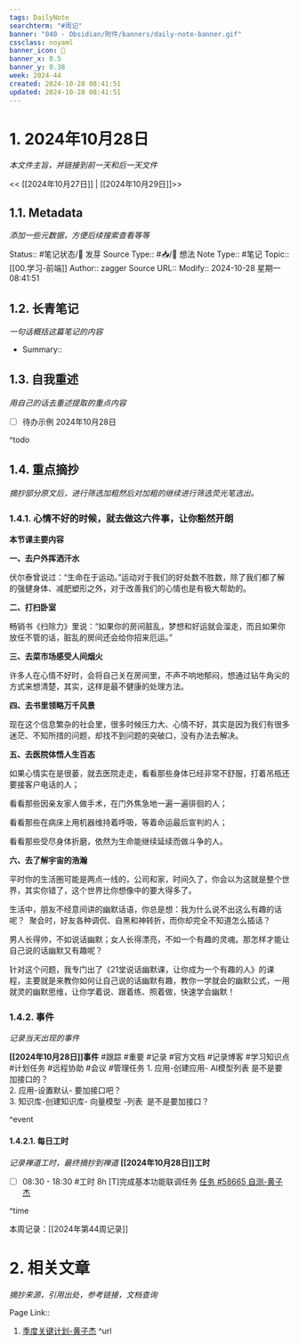 ```yaml
---
tags: DailyNote
searchterm: "#周记"
banner: "040 - Obsidian/附件/banners/daily-note-banner.gif"
cssclass: noyaml
banner_icon: 💌
banner_x: 0.5
banner_y: 0.38
week: 2024-44
created: 2024-10-28 08:41:51
updated: 2024-10-28 08:41:51
---
```


# 1. 2024年10月28日

_本文件主旨，并链接到前一天和后一天文件_

<< [[2024年10月27日]] | [[2024年10月29日]]>>

## 1.1. Metadata

_添加一些元数据，方便后续搜索查看等等_

Status:: #笔记状态/🌱 发芽
Source Type:: #📥/💭 想法 
Note Type:: #笔记
Topic:: [[00.学习-前端]]
Author:: zagger
Source URL::
Modify:: 2024-10-28 星期一 08:41:51

## 1.2. 长青笔记

_一句话概括这篇笔记的内容_

- Summary::

## 1.3. 自我重述

_用自己的话去重述提取的重点内容_

- [ ] 待办示例 2024年10月28日

^todo

## 1.4. 重点摘抄

_摘抄部分原文后，进行筛选加粗然后对加粗的继续进行筛选荧光笔选出。_

### 1.4.1. 心情不好的时候，就去做这六件事，让你豁然开朗

**本节课主要内容**

  

**一、去户外挥洒汗水**

  

伏尔泰曾说过：“生命在于运动。”运动对于我们的好处数不胜数，除了我们都了解的强健身体、减肥塑形之外，对于改善我们的心情也是有极大帮助的。

  

**二、打扫卧室**

  

畅销书《扫除力》里说：“如果你的房间脏乱，梦想和好运就会溜走，而且如果你放任不管的话，脏乱的房间还会给你招来厄运。”

  

**三、去菜市场感受人间烟火**

  

许多人在心情不好时，会将自己关在房间里，不声不响地郁闷，想通过钻牛角尖的方式来想清楚，其实，这样是最不健康的处理方法。

  

**四、去书里领略万千风景**

  

现在这个信息繁杂的社会里，很多时候压力大、心情不好，其实是因为我们有很多迷茫、不知所措的问题，却找不到问题的突破口，没有办法去解决。

  

**五、去医院体悟人生百态**

  

如果心情实在是很蒌，就去医院走走，看看那些身体已经非常不舒服，打着吊瓶还要接客户电话的人；

  

看看那些因亲友家人做手术，在门外焦急地一遍一遍徘徊的人；

  

看看那些在病床上用机器维持着呼吸，等着命运最后宣判的人；

  

看看那些受尽身体折磨，依然为生命能继续延续而做斗争的人。

  

**六、去了解宇宙的浩瀚**

  

平时你的生活圏可能是两点一线的，公司和家，时间久了，你会以为这就是整个世界，其实你错了，这个世界比你想像中的要大得多了。

  

生活中，朋友不经意间讲的幽默话语，你总是想：我为什么说不出这么有趣的话呢？  聚会时，好友各种调侃、自黑和神转折，而你却完全不知道怎么插话？

  

男人长得帅，不如说话幽默；女人长得漂亮，不如一个有趣的灵魂。那怎样才能让自己说的话幽默又有趣呢？

  

针对这个问题，我专门出了《21堂说话幽默课，让你成为一个有趣的人》的课程，主要就是来教你如何让自己说的话幽默有趣，教你一学就会的幽默公式，一用就灵的幽默思维，让你学着说、跟着练、照着做，快速学会幽默！

### 1.4.2. 事件

_记录当天出现的事件_

**[[2024年10月28日]]事件** 
#跟踪 #重要 #记录 #官方文档 #记录博客 #学习知识点 #计划任务 #远程协助 #会议 #管理任务
1. 应用-创建应用- AI模型列表 是不是要加接口的？  
2. 应用-设置默认- 要加接口吧？  
3. 知识库-创建知识库- 向量模型 -列表  是不是要加接口？

^event

#### 1.4.2.1. 每日工时

_记录禅道工时，最终摘抄到禅道_
**[[2024年10月28日]]工时**
- [ ] 08:30 - 18:30 #工时 8h	[T]完成基本功能联调任务	 [任务 #58665 自测-黄子杰](http://172.16.203.14:2980/task-view-58665.html?onlybody=yes&tid=i2sh4q46)	


^time

本周记录：[[2024年第44周记录]]

# 2. 相关文章

_摘抄来源，引用出处，参考链接，文档查询_

Page Link::
1. [季度关键计划-黄子杰](https://www.kdocs.cn/l/cdqH7xWDH9ah)
^url
